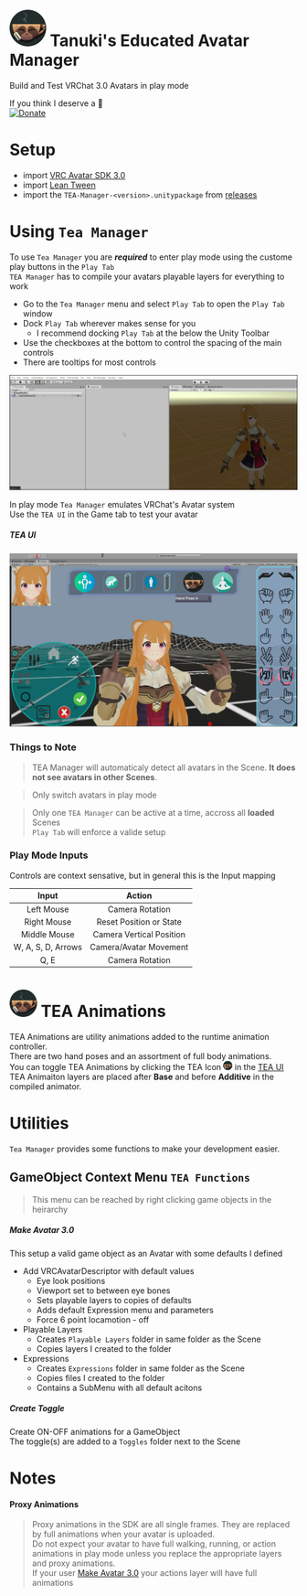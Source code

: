 <h1><img src="https://github.com/EducatedTanuki/TEA-Manager/raw/1.0.0/Resources/UI/Icons/TEA.png" alt="TEA-icon.png" width="64" height="64" style="max-width:100%;"> Tanuki's Educated Avatar Manager</h1>

Build and Test VRChat 3.0 Avatars in play mode  

If you think I deserve a :cookie:  
[![Donate](https://img.shields.io/badge/Donate-PayPal-green.svg)](https://www.paypal.com/donate?business=YYCSYXEYPMQK2&currency_code=USD)

# Setup
- import [VRC Avatar SDK 3.0](https://vrchat.com/home/download)
- import [Lean Tween](https://assetstore.unity.com/packages/tools/animation/leantween-3595)
- import the `TEA-Manager-<version>.unitypackage` from [releases](https://github.com/EducatedTanuki/TEA-Manager/releases)

# Using `Tea Manager`
To use `Tea Manager` you are ***required*** to enter play mode using the custome play buttons in the `Play Tab`  
`TEA Manager` has to compile your avatars playable layers for everything to work  
- Go to the `Tea Manager` menu and select `Play Tab`  to open the `Play Tab` window  
- Dock `Play Tab` wherever makes sense for you
  - I recommend docking `Play Tab` at the below the Unity Toolbar
- Use the checkboxes at the bottom to control the spacing of the main controls
- There are tooltips for most controls

![add-play-tab](https://github.com/EducatedTanuki/TEA-Manager/blob/1.0.0/tutorial/assets/add-play-tab.gif)

In play mode `Tea Manager` emulates VRChat's Avatar system  
Use the `TEA UI` in the Game tab to test your avatar  

##### TEA UI

![play-example](https://github.com/EducatedTanuki/TEA-Manager/blob/1.0.0/tutorial/assets/play-example.png)

### Things to Note
> TEA Manager will automaticaly detect all avatars in the Scene. **It does not see avatars in other Scenes**. 

> Only switch avatars in play mode

> Only one `TEA Manager` can be active at a time, accross all **loaded** Scenes  
> `Play Tab` will enforce a valide setup  

### Play Mode Inputs
Controls are context sensative, but in general this is the Input mapping  

|        Input       |          Action          |
|:------------------:|:------------------------:|
|     Left Mouse     |      Camera Rotation     |
|     Right Mouse    |  Reset Position or State |
|    Middle Mouse    | Camera Vertical Position |
| W, A, S, D, Arrows |  Camera/Avatar Movement  |
|        Q, E        |      Camera Rotation     |

<h1><img src="https://github.com/EducatedTanuki/TEA-Manager/raw/1.0.0/Resources/UI/Icons/TEA.png" alt="TEA-icon.png" width="48" height="48" style="max-width:100%;"> TEA Animations</h1>  

TEA Animations are utility animations added to the runtime animation controller.  
There are two hand poses and an assortment of full body animations.  
You can toggle TEA Animations by clicking the TEA Icon <img src="https://github.com/EducatedTanuki/TEA-Manager/raw/1.0.0/Resources/UI/Icons/TEA.png" alt="TEA-icon.png" width="16" height="16" style="max-width:100%;"> in the [TEA UI](#tea-ui)  
TEA Animaiton layers are placed after **Base** and before **Additive** in the compiled animator.  

# Utilities
`Tea Manager` provides some functions to make your development easier.

## GameObject Context Menu `TEA Functions`

> This menu can be reached by right clicking game objects in the heirarchy

##### Make Avatar 3.0
This setup a valid game object as an Avatar with some defaults I defined
- Add VRCAvatarDescriptor with default values
  - Eye look positions
  - Viewport set to between eye bones
  - Sets playable layers to copies of defaults
  - Adds default Expression menu and parameters
  - Force 6 point locamotion \- off
- Playable Layers
  - Creates `Playable Layers` folder in same folder as the Scene
  - Copies layers I created to the folder
- Expressions
  - Creates `Expressions` folder in same folder as the Scene
  - Copies files I created to the folder
  - Contains a SubMenu with all default acitons

##### Create Toggle
Create ON-OFF animations for a GameObject  
The toggle(s) are added to a `Toggles` folder next to the Scene

# Notes

#### Proxy Animations

> Proxy animations in the SDK are all single frames. They are replaced by full animations when your avatar is uploaded.  
> Do not expect your avatar to have full walking, running, or action animations in play mode unless you replace the appropriate layers and proxy animations.  
> If your user [Make Avatar 3.0](#make-avatar-30) your actions layer will have full animations